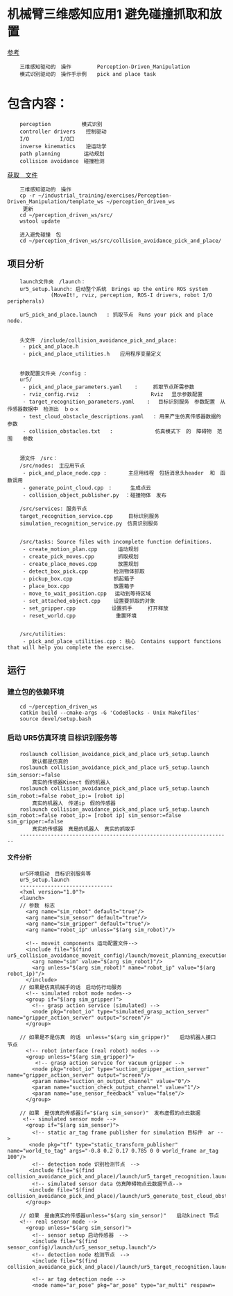 # 机械臂三维感知应用1 避免碰撞抓取和放置
[参考](http://ros-industrial.github.io/industrial_training/_source/demo1/index.html)

        三维感知驱动的　操作　　     Perception-Driven_Manipulation
        模式识别驱动的　操作手示例　　pick and place task

# 包含内容：
        perception　　　　　　模式识别
        controller drivers　　控制驱动
        I/O		　　　I/O口
        inverse kinematics　　逆运动学
        path planning　　　　 运动规划
        collision avoidance　碰撞检测

[获取　文件](https://github.com/ros-industrial/industrial_training)

        三维感知驱动的　操作
        cp -r ~/industrial_training/exercises/Perception-Driven_Manipulation/template_ws ~/perception_driven_ws
         更新
        cd ~/perception_driven_ws/src/
        wstool update

        进入避免碰撞　包
        cd ~/perception_driven_ws/src/collision_avoidance_pick_and_place/

## 项目分析
        launch文件夹　/launch：
        ur5_setup.launch: 启动整个系统　Brings up the entire ROS system 
                  (MoveIt!, rviz, perception, ROS-I drivers, robot I/O peripherals)
                  
        ur5_pick_and_place.launch   : 抓取节点　Runs your pick and place node.


        头文件　/include/collision_avoidance_pick_and_place:
         - pick_and_place.h
         - pick_and_place_utilities.h　　应用程序变量定义


        参数配置文件夹 /config :
        ur5/
         - pick_and_place_parameters.yaml    :　　　抓取节点所需参数
         - rviz_config.rviz   : 　　　　　　　　　　　Rviz 　显示参数配置
         - target_recognition_parameters.yaml    : 　目标识别服务　参数配置　从传感器数据中　检测出　ｂｏｘ
         - test_cloud_obstacle_descriptions.yaml   : 用来产生仿真传感器数据的　参数　
         - collision_obstacles.txt   : 　　　　　　　 仿真模式下　的　障碍物　范围　　参数


        源文件　/src：
        /src/nodes:　主应用节点
         - pick_and_place_node.cpp :       主应用线程　包括消息头header  和　函数调用
         - generate_point_cloud.cpp　:      生成点云
         - collision_object_publisher.py  ：碰撞物体　发布　

        /src/services: 服务节点
        target_recognition_service.cpp　　　目标识别服务
        simulation_recognition_service.py　仿真识别服务


        /src/tasks: Source files with incomplete function definitions. 
         - create_motion_plan.cpp　　　　运动规划
         - create_pick_moves.cpp 　　　　抓取规划
         - create_place_moves.cpp　　　　放置规划
         - detect_box_pick.cpp　　　　　检测物体抓取
         - pickup_box.cpp　　　　　　　　抓起箱子
         - place_box.cpp　　　　　　　　 放置箱子
         - move_to_wait_position.cpp　 运动到等待区域
         - set_attached_object.cpp　　 设置要抓取的对象
         - set_gripper.cpp　　　　　　　设置抓手　　　打开释放
         - reset_world.cpp             重置环境


        /src/utilities:  
         - pick_and_place_utilities.cpp : 核心　Contains support functions that will help you complete the exercise.

## 运行
### 建立包的依赖环境
        cd ~/perception_driven_ws
        catkin build --cmake-args -G 'CodeBlocks - Unix Makefiles'
        source devel/setup.bash


###  启动 UR5仿真环境  目标识别服务等
        roslaunch collision_avoidance_pick_and_place ur5_setup.launch　　
            默认都是仿真的
        roslaunch collision_avoidance_pick_and_place ur5_setup.launch sim_sensor:=false　　　
            真实的传感器Kinect 假的机器人
        roslaunch collision_avoidance_pick_and_place ur5_setup.launch sim_robot:=false robot_ip:= [robot ip]　  
            真实的机器人　传递ip　假的传感器
        roslaunch collision_avoidance_pick_and_place ur5_setup.launch sim_robot:=false robot_ip:= [robot ip] sim_sensor:=false sim_gripper:=false
            真实的传感器　真是的机器人　真实的抓取手
        --------------------------------------------------------------------
#### 文件分析
        ur5环境启动　目标识别服务等
        ur5_setup.launch
        ------------------------------
        <?xml version="1.0"?>
        <launch>
        // 参数　标志
          <arg name="sim_robot" default="true"/>
          <arg name="sim_sensor" default="true"/>
          <arg name="sim_gripper" default="true"/>
          <arg name="robot_ip" unless="$(arg sim_robot)"/>

          <!-- moveit components 运动配置文件-->
          <include file="$(find ur5_collision_avoidance_moveit_config)/launch/moveit_planning_execution.launch">
            <arg name="sim" value="$(arg sim_robot)"/>
            <arg unless="$(arg sim_robot)" name="robot_ip" value="$(arg robot_ip)"/>
          </include>
        // 如果是仿真机械手的话　启动仿行动服务
          <!-- simulated robot mode nodes-->
          <group if="$(arg sim_gripper)">
            <!-- grasp action service (simulated) -->
            <node pkg="robot_io" type="simulated_grasp_action_server" name="gripper_action_server" output="screen"/>
          </group>

        // 如果是不是仿真　的话　unless="$(arg sim_gripper)"　　启动机器人接口　节点
          <!-- robot interface (real robot) nodes -->
          <group unless="$(arg sim_gripper)">
             <!-- grasp action service for vacuum gripper -->
            <node pkg="robot_io" type="suction_gripper_action_server" name="gripper_action_server" output="screen"/>
            <param name="suction_on_output_channel" value="0"/>
            <param name="suction_check_output_channel" value="1"/>
            <param name="use_sensor_feedback" value="false"/>
          </group>

        // 如果　是仿真的传感器if="$(arg sim_sensor)"　发布虚假的点云数据
         <!-- simulated sensor mode -->
          <group if="$(arg sim_sensor)">	
            <!-- static ar_tag frame publisher for simulation 目标件　ar -->
           <node pkg="tf" type="static_transform_publisher" name="world_to_tag" args="-0.8 0.2 0.17 0.785 0 0 world_frame ar_tag 100"/>
            <!-- detection node 识别检测节点　-->
           <include file="$(find collision_avoidance_pick_and_place)/launch/ur5_target_recognition.launch"/>
            <!-- simulated sensor data 仿真障碍物点云数据节点-->
           <include file="$(find collision_avoidance_pick_and_place)/launch/ur5_generate_test_cloud_obstacles.launch"/>	
          </group>

        // 如果　是由真实的传感器unless="$(arg sim_sensor)"　　启动kinect 节点　
        <!-- real sensor mode -->
          <group unless="$(arg sim_sensor)">
            <!-- sensor setup 启动传感器　-->
            <include file="$(find sensor_config)/launch/ur5_sensor_setup.launch"/>
            <!-- detection node 检测节点　-->
            <include file="$(find collision_avoidance_pick_and_place)/launch/ur5_target_recognition.launch"/>

            <!-- ar tag detection node -->	
            <node name="ar_pose" pkg="ar_pose" type="ar_multi" respawn=




